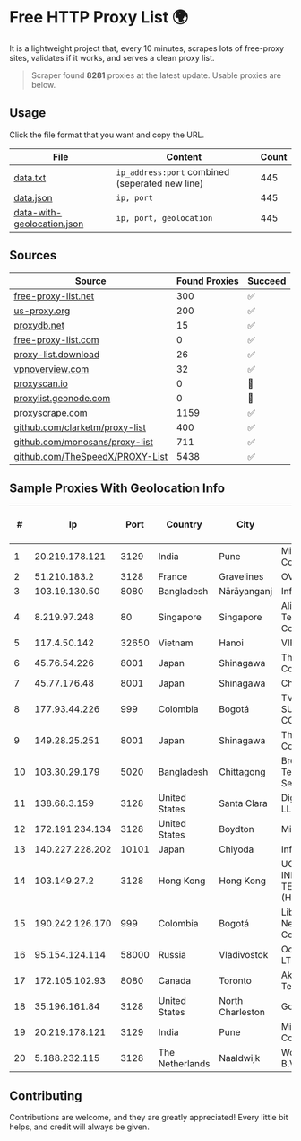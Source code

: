 
# Free HTTP Proxy List 🌍

It is a lightweight project that, every 10 minutes, scrapes lots of free-proxy sites, validates if it works, and serves a clean proxy list.


> Scraper found **8281** proxies at the latest update. Usable proxies are below.

## Usage

Click the file format that you want and copy the URL.


|File|Content|Count|
|----|-------|-----|
|[data.txt](https://raw.githubusercontent.com/themiralay/Proxy-List-World/master/data.txt)|`ip_address:port` combined (seperated new line)|445|
|[data.json](https://raw.githubusercontent.com/themiralay/Proxy-List-World/master/data.json)|`ip, port`|445|
|[data-with-geolocation.json](https://raw.githubusercontent.com/themiralay/Proxy-List-World/master/data-with-geolocation.json)|`ip, port, geolocation`|445|

## Sources

|Source|Found Proxies|Succeed|
|------|-------------|-------|
|[free-proxy-list.net](https://free-proxy-list.net)|300|✅|
|[us-proxy.org](https://www.us-proxy.org)|200|✅|
|[proxydb.net](http://proxydb.net)|15|✅|
|[free-proxy-list.com](https://free-proxy-list.com/?page=&port=&type%5B%5D=http&type%5B%5D=https&up_time=0&search=Search)|0|✅|
|[proxy-list.download](https://www.proxy-list.download/HTTP)|26|✅|
|[vpnoverview.com](https://vpnoverview.com/privacy/anonymous-browsing/free-proxy-servers)|32|✅|
|[proxyscan.io](https://www.proxyscan.io)|0|🚫|
|[proxylist.geonode.com](https://proxylist.geonode.com/api/proxy-list?limit=300&page=1&sort_by=lastChecked&sort_type=desc&protocols=http,https)|0|🚫|
|[proxyscrape.com](https://api.proxyscrape.com/v2/?request=displayproxies&protocol=http&timeout=10000&country=all&ssl=all&anonymity=all)|1159|✅|
|[github.com/clarketm/proxy-list](https://raw.githubusercontent.com/clarketm/proxy-list/master/proxy-list-raw.txt)|400|✅|
|[github.com/monosans/proxy-list](https://raw.githubusercontent.com/monosans/proxy-list/main/proxies/http.txt)|711|✅|
|[github.com/TheSpeedX/PROXY-List](https://raw.githubusercontent.com/TheSpeedX/PROXY-List/master/http.txt)|5438|✅|


## Sample Proxies With Geolocation Info

|#|Ip|Port|Country|City|Internet Service Provider|
|-|--|----|-------|----|-------------------------|
|1|20.219.178.121|3129|India|Pune|Microsoft Corporation|
|2|51.210.183.2|3128|France|Gravelines|OVH SAS|
|3|103.19.130.50|8080|Bangladesh|Nārāyanganj|InfoLink|
|4|8.219.97.248|80|Singapore|Singapore|Alibaba (US) Technology Co., Ltd.|
|5|117.4.50.142|32650|Vietnam|Hanoi|VIETTEL|
|6|45.76.54.226|8001|Japan|Shinagawa|The Constant Company|
|7|45.77.176.48|8001|Japan|Shinagawa|Choopa|
|8|177.93.44.226|999|Colombia|Bogotá|TV AZTECA SUCURSAL COLOMBIA|
|9|149.28.25.251|8001|Japan|Shinagawa|The Constant Company|
|10|103.30.29.179|5020|Bangladesh|Chittagong|Broad Band Telecom Services Ltd.|
|11|138.68.3.159|3128|United States|Santa Clara|DigitalOcean, LLC|
|12|172.191.234.134|3128|United States|Boydton|Microsoft|
|13|140.227.228.202|10101|Japan|Chiyoda|InfoSphere|
|14|103.149.27.2|3128|Hong Kong|Hong Kong|UCLOUD INFORMATION TECHNOLOGY (HK) LIMITED|
|15|190.242.126.170|999|Colombia|Bogotá|Liberty Networks De Colombia|
|16|95.154.124.114|58000|Russia|Vladivostok|Octopusnet LTD|
|17|172.105.102.93|8080|Canada|Toronto|Akamai Technologies|
|18|35.196.161.84|3128|United States|North Charleston|Google LLC|
|19|20.219.178.121|3129|India|Pune|Microsoft Corporation|
|20|5.188.232.115|3128|The Netherlands|Naaldwijk|WorldStream B.V.|



## Contributing

Contributions are welcome, and they are greatly appreciated! Every
little bit helps, and credit will always be given.

